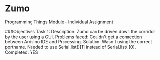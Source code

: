 # Zumo
Programming Things Module - Individual Assignment 

###Objectives
Task 1: 
  Description: Zumo can be driven down the corridor by the user using a GUI.
  Problems faced: Couldn't get a connection between Arduino IDE and Processing. 
  Solution: Wasn't using the correct portname. Needed to use Serial.list()[1] instead of Serial.list()[0].
  Completed: YES
